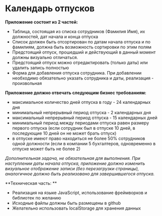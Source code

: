 # Календарь отпусков

**Приложение состоит из 2 частей:**

- Таблица, состоящая из списка сотрудников (Фамилия Имя), их должностей, дат начала и конца отпуска
 - Список должен быть отсортирован по датам начала отпуска и по фамилиям, должна быть возможность сортировки по этим полям
 - Предстоящий отпуск, прошедший и действующий в данный момент должны визуально отличаться.
 - Предстоящий отпуск можно отредактировать (только даты) или удалить запись полностью
- Форма для добавления отпуска сотрудника. При добавлении необходимо обязательно указать сотрудника и даты, реализация - произвольная

**Приложение должно отвечать следующим бизнес требованиям:**
- максимальное количество дней отпуска в году - 24 календарных дня
- минимальный непрерывный период отпуска - 2 календарных дня
- максимальный непрерывный период отпуска - 15 календарных дней
- минимальный период между периодами отпуска равен размеру первого отпуска (если сотрудник был в отпуске 10 дней, в последующие 10 дней он не может брать отпуск)
- в отпуске имеют право находиться не более 50% сотрудников одной должности (если в компании 5 бухгалтеров, одновременно в отпуске может быть не более 2)

_Дополнительная задача, не обязательная для выполнения. При наступлении даты начала отпуска, приложение должно изменить визуальное отображение записи (без перезагрузки страницы), аналогичное должно быть реализовано для завершившегося отпуска._

**Техническая часть: **
- Реализация на языке JavaScript, использование фреймворков и библиотек по желанию
- Исходные файлы должны быть размещены в github
- Желательно использовать localStorage для хранения данных